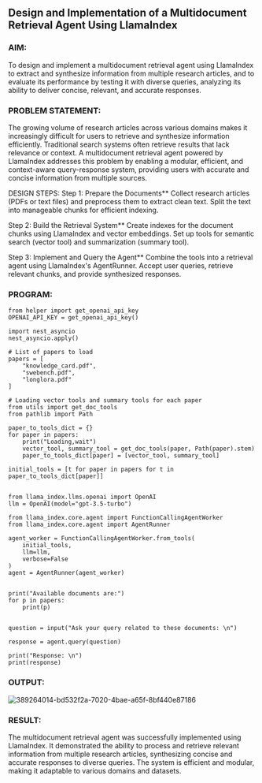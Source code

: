 ## Design and Implementation of a Multidocument Retrieval Agent Using LlamaIndex

### AIM:
To design and implement a multidocument retrieval agent using LlamaIndex to extract and synthesize information from multiple research articles, and to evaluate its performance by testing it with diverse queries, analyzing its ability to deliver concise, relevant, and accurate responses.

### PROBLEM STATEMENT:
The growing volume of research articles across various domains makes it increasingly difficult for users to retrieve and synthesize information efficiently. Traditional search systems often retrieve results that lack relevance or context. A multidocument retrieval agent powered by LlamaIndex addresses this problem by enabling a modular, efficient, and context-aware query-response system, providing users with accurate and concise information from multiple sources.

DESIGN STEPS:
Step 1: Prepare the Documents**
Collect research articles (PDFs or text files) and preprocess them to extract clean text. Split the text into manageable chunks for efficient indexing.

Step 2: Build the Retrieval System**
Create indexes for the document chunks using LlamaIndex and vector embeddings. Set up tools for semantic search (vector tool) and summarization (summary tool).

Step 3: Implement and Query the Agent**
Combine the tools into a retrieval agent using LlamaIndex's AgentRunner. Accept user queries, retrieve relevant chunks, and provide synthesized responses.
### PROGRAM:
```
from helper import get_openai_api_key
OPENAI_API_KEY = get_openai_api_key()

import nest_asyncio
nest_asyncio.apply()

# List of papers to load
papers = [
    "knowledge_card.pdf",
    "swebench.pdf",
    "longlora.pdf"
]

# Loading vector tools and summary tools for each paper
from utils import get_doc_tools
from pathlib import Path

paper_to_tools_dict = {}
for paper in papers:
    print("Loading,wait")
    vector_tool, summary_tool = get_doc_tools(paper, Path(paper).stem)
    paper_to_tools_dict[paper] = [vector_tool, summary_tool]

initial_tools = [t for paper in papers for t in paper_to_tools_dict[paper]]


from llama_index.llms.openai import OpenAI
llm = OpenAI(model="gpt-3.5-turbo")

from llama_index.core.agent import FunctionCallingAgentWorker
from llama_index.core.agent import AgentRunner

agent_worker = FunctionCallingAgentWorker.from_tools(
    initial_tools, 
    llm=llm, 
    verbose=False
)
agent = AgentRunner(agent_worker)


print("Available documents are:")
for p in papers:
    print(p)


question = input("Ask your query related to these documents: \n")

response = agent.query(question) 

print("Response: \n")
print(response)
```

### OUTPUT:
![389264014-bd532f2a-7020-4bae-a65f-8bf440e87186](https://github.com/user-attachments/assets/91328c2e-5c5c-436f-add4-422f001fd58e)
### RESULT:
The multidocument retrieval agent was successfully implemented using LlamaIndex. It demonstrated the ability to process and retrieve relevant information from multiple research articles, synthesizing concise and accurate responses to diverse queries. The system is efficient and modular, making it adaptable to various domains and datasets.

